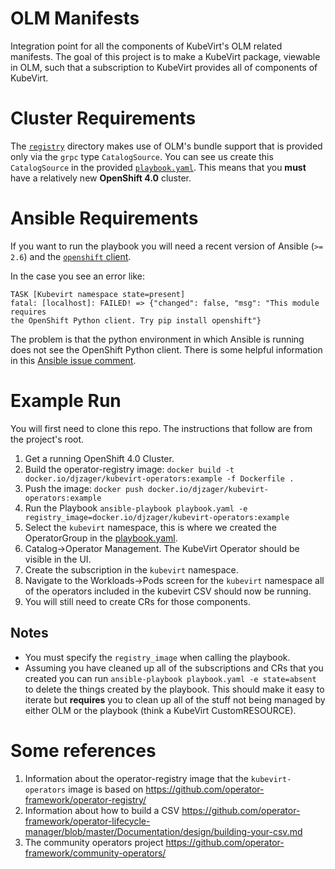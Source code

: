OLM Manifests
=============

Integration point for all the components of KubeVirt's OLM related manifests.
The goal of this project is to make a KubeVirt package, viewable in OLM, such
that a subscription to KubeVirt provides all of components of KubeVirt.

# Cluster Requirements

The [`registry`](registry/) directory makes use of OLM's bundle support that is
provided only via the `grpc` type `CatalogSource`. You can see us create this
`CatalogSource` in the provided [`playbook.yaml`](playbook.yaml). This means
that you **must** have a relatively new **OpenShift 4.0** cluster.

# Ansible Requirements

If you want to run the playbook you will need a recent version of Ansible (`>=
2.6`) and the [`openshift`
client](https://github.com/openshift/openshift-restclient-python/).

In the case you see an error like:

```
TASK [Kubevirt namespace state=present]
fatal: [localhost]: FAILED! => {"changed": false, "msg": "This module requires
the OpenShift Python client. Try pip install openshift"}
```

The problem is that the python environment in which Ansible is running does not
see the OpenShift Python client. There is some helpful information in this
[Ansible issue comment](https://github.com/ansible/ansible/issues/50529#issuecomment-461894431).

# Example Run

You will first need to clone this repo. The instructions that follow are from the
project's root.

1. Get a running OpenShift 4.0 Cluster.
1. Build the operator-registry image: `docker build -t docker.io/djzager/kubevirt-operators:example -f Dockerfile .`
1. Push the image: `docker push docker.io/djzager/kubevirt-operators:example`
1. Run the Playbook `ansible-playbook playbook.yaml -e registry_image=docker.io/djzager/kubevirt-operators:example`
1. Select the `kubevirt` namespace, this is where we created the OperatorGroup
   in the [playbook.yaml](playbook.yaml).
1. Catalog->Operator Management. The KubeVirt Operator should be visible in the UI.
1. Create the subscription in the `kubevirt` namespace.
1. Navigate to the Workloads->Pods screen for the `kubevirt` namespace all of
   the operators included in the kubevirt CSV should now be running.
1. You will still need to create CRs for those components.

## Notes

* You must specify the `registry_image` when calling the playbook.
* Assuming you have cleaned up all of the subscriptions and CRs that you created
  you can run `ansible-playbook playbook.yaml -e state=absent` to delete
  the things created by the playbook. This should make it easy to iterate but
  **requires** you to clean up all of the stuff not being managed by either OLM or the
  playbook (think a KubeVirt CustomRESOURCE).

# Some references

1. Information about the operator-registry image that the `kubevirt-operators` image is
   based on https://github.com/operator-framework/operator-registry/
1. Information about how to build a CSV
   https://github.com/operator-framework/operator-lifecycle-manager/blob/master/Documentation/design/building-your-csv.md
1. The community operators project
   https://github.com/operator-framework/community-operators/
